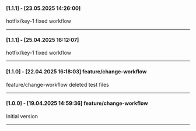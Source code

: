 #### [1.1.1] - [23.05.2025 14:26:00]     
hotfix/key-1 fixed workflow

---
#### [1.1.1] - [25.04.2025 16:12:07]     
hotfix/key-1 fixed workflow

---
#### [1.1.0] - [22.04.2025 16:18:03]    feature/change-workflow 
feature/change-workflow deleted test files

---
#### [1.0.0] - [19.04.2025 14:59:36]    feature/change-workflow 
Initial version

---

